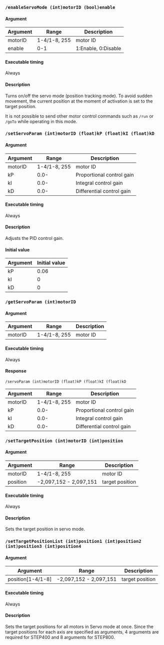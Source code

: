 ### `/enableServoMode (int)motorID (bool)enable`
#### Argument
|Argument|Range|Description|
|---|---|---|
|motorID|1-4/1-8, 255|motor ID|
|enable|0-1|1:Enable, 0:Disable|

#### Executable timing
Always

#### Description
Turns on/off the servo mode (position tracking mode). To avoid sudden movement, the current position at the moment of activation is set to the target position.

It is not possible to send other motor control commands such as `/run` or `/goTo` while operating in this mode.

### `/setServoParam (int)motorID (float)kP (float)kI (float)kD`
#### Argument
|Argument|Range|Description|
|---|---|---|
|motorID|1-4/1-8, 255|motor ID|
|kP|0.0-|Proportional control gain|
|kI|0.0-|Integral control gain|
|kD|0.0-|Differential control gain|

#### Executable timing
Always

#### Description
Adjusts the PID control gain.

#### Initial value
|Argument|Initial value|
|---|---|
|kP|0.06|
|kI|0|
|kD|0|

### `/getServoParam (int)motorID`
#### Argument
|Argument|Range|Description|
|---|---|---|
|motorID|1-4/1-8, 255|motor ID|

#### Executable timing
Always

#### Response
```
/servoParam (int)motorID (float)kP (float)kI (float)kD
```

|Argument|Range|Description|
|---|---|---|
|motorID|1-4/1-8, 255|motor ID|
|kP|0.0-|Proportional control gain|
|kI|0.0-|Integral control gain|
|kD|0.0-|Differential control gain|

### `/setTargetPosition (int)motorID (int)position`
#### Argument
|Argument|Range|Description|
|---|---|---|
|motorID|1-4/1-8, 255|motor ID|
|position|-2,097,152 - 2,097,151|target position|

#### Executable timing
Always

#### Description
Sets the target position in servo mode.

### `/setTargetPositionList (int)position1 (int)position2 (int)position3 (int)position4`
#### Argument
|Argument|Range|Description|
|---|---|---|
|position[1-4/1-8]|-2,097,152 - 2,097,151|target position|

#### Executable timing
Always

#### Description
Sets the target positions for all motors in Servo mode at once. Since the target positions for each axis are specified as arguments, 4 arguments are required for STEP400 and 8 arguments for STEP800.